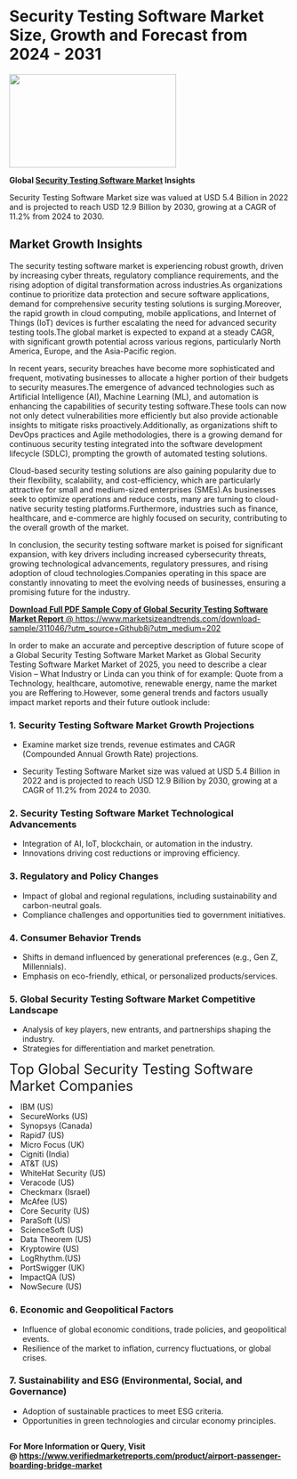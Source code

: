 <H1>Security Testing Software Market Size, Growth and Forecast from 2024 - 2031</H1><img class="aligncenter size-medium wp-image-584254" src="https://thirdeyenews.in/wp-content/uploads/2024/09/Global-Market-Research-300x168.jpeg" alt="" width="300" height="168" /><p><strong>Global&nbsp;<a href="https://www.marketsizeandtrends.com/download-sample/311046/?utm_source=Github8j?utm_medium=202">Security Testing Software Market</a> Insights</strong></p><p>Security Testing Software Market size was valued at USD 5.4 Billion in 2022 and is projected to reach USD 12.9 Billion by 2030, growing at a CAGR of 11.2% from 2024 to 2030.</p><p><h2>Market Growth Insights</h2> <p>The security testing software market is experiencing robust growth, driven by increasing cyber threats, regulatory compliance requirements, and the rising adoption of digital transformation across industries.As organizations continue to prioritize data protection and secure software applications, demand for comprehensive security testing solutions is surging.Moreover, the rapid growth in cloud computing, mobile applications, and Internet of Things (IoT) devices is further escalating the need for advanced security testing tools.The global market is expected to expand at a steady CAGR, with significant growth potential across various regions, particularly North America, Europe, and the Asia-Pacific region.</p> <p><a href="sample-download-link"></a></p> <p>In recent years, security breaches have become more sophisticated and frequent, motivating businesses to allocate a higher portion of their budgets to security measures.The emergence of advanced technologies such as Artificial Intelligence (AI), Machine Learning (ML), and automation is enhancing the capabilities of security testing software.These tools can now not only detect vulnerabilities more efficiently but also provide actionable insights to mitigate risks proactively.Additionally, as organizations shift to DevOps practices and Agile methodologies, there is a growing demand for continuous security testing integrated into the software development lifecycle (SDLC), prompting the growth of automated testing solutions.</p> <p>Cloud-based security testing solutions are also gaining popularity due to their flexibility, scalability, and cost-efficiency, which are particularly attractive for small and medium-sized enterprises (SMEs).As businesses seek to optimize operations and reduce costs, many are turning to cloud-native security testing platforms.Furthermore, industries such as finance, healthcare, and e-commerce are highly focused on security, contributing to the overall growth of the market.</p> <p>In conclusion, the security testing software market is poised for significant expansion, with key drivers including increased cybersecurity threats, growing technological advancements, regulatory pressures, and rising adoption of cloud technologies.Companies operating in this space are constantly innovating to meet the evolving needs of businesses, ensuring a promising future for the industry.</p> <p><a href="get-more-link"></p><p><span class=""><strong>Download Full PDF Sample Copy of Global Security Testing Software Market Report</strong> @ <a href="https://www.marketsizeandtrends.com/download-sample/311046/?utm_source=Github8j?utm_medium=202" target="_blank">https://www.marketsizeandtrends.com/download-sample/311046/?utm_source=Github8j?utm_medium=202</a></span></p><p>In order to make an accurate and perceptive description of future scope of a Global&nbsp;Security Testing Software Market Market as Global&nbsp;Security Testing Software Market Market of 2025, you need to describe a clear Vision &ndash; What Industry or Linda can you think of for example: Quote from a Technology, healthcare, automotive, renewable energy, name the market you are Reffering to.However, some general trends and factors usually impact market reports and their future outlook include:</p><h3>1.&nbsp;<strong>Security Testing Software Market Growth Projections</strong></h3><ul><li>Examine market size trends, revenue estimates and CAGR (Compounded Annual Growth Rate) projections.</li><li><p>Security Testing Software Market size was valued at USD 5.4 Billion in 2022 and is projected to reach USD 12.9 Billion by 2030, growing at a CAGR of 11.2% from 2024 to 2030.</p></li></ul><h3>2.&nbsp;<strong>Security Testing Software Market Technological Advancements</strong></h3><ul><li>Integration of AI, IoT, blockchain, or automation in the industry.</li><li>Innovations driving cost reductions or improving efficiency.</li></ul><h3>3.&nbsp;<strong>Regulatory and Policy Changes</strong></h3><ul><li>Impact of global and regional regulations, including sustainability and carbon-neutral goals.</li><li>Compliance challenges and opportunities tied to government initiatives.</li></ul><h3>4.&nbsp;<strong>Consumer Behavior Trends</strong></h3><ul><li>Shifts in demand influenced by generational preferences (e.g., Gen Z, Millennials).</li><li>Emphasis on eco-friendly, ethical, or personalized products/services.</li></ul><h3>5.&nbsp;<strong>Global Security Testing Software Market Competitive Landscape</strong></h3><ul><li>Analysis of key players, new entrants, and partnerships shaping the industry.</li><li>Strategies for differentiation and market penetration.</li></ul><p data-pm-slice="1 1 []"><span style="color: inherit; font-family: inherit; font-size: 25px;">Top Global Security Testing Software Market Companies</span></p><div class="" data-test-id=""><p><li>IBM (US)</li><li> SecureWorks (US)</li><li> Synopsys (Canada)</li><li> Rapid7 (US)</li><li> Micro Focus (UK)</li><li> Cigniti (India)</li><li> AT&T (US)</li><li> WhiteHat Security (US)</li><li> Veracode (US)</li><li> Checkmarx (Israel)</li><li> McAfee (US)</li><li> Core Security (US)</li><li> ParaSoft (US)</li><li> ScienceSoft (US)</li><li> Data Theorem (US)</li><li> Kryptowire (US)</li><li> LogRhythm.(US)</li><li> PortSwigger (UK)</li><li> ImpactQA (US)</li><li> NowSecure (US)</li></p></div><h3>6.&nbsp;<strong>Economic and Geopolitical Factors</strong></h3><ul><li>Influence of global economic conditions, trade policies, and geopolitical events.</li><li>Resilience of the market to inflation, currency fluctuations, or global crises.</li></ul><h3>7.&nbsp;<strong>Sustainability and ESG (Environmental, Social, and Governance)</strong></h3><ul><li>Adoption of sustainable practices to meet ESG criteria.</li><li>Opportunities in green technologies and circular economy principles.</li></ul><h2><strong style="font-size: 14px;">For More Information or Query, Visit @&nbsp;</strong><a style="background-color: #ffffff; font-size: 14px;" href="https://www.marketsizeandtrends.com/report/security-testing-software-market/" target="_blank">https://www.verifiedmarketreports.com/product/airport-passenger-boarding-bridge-market</a></h2>